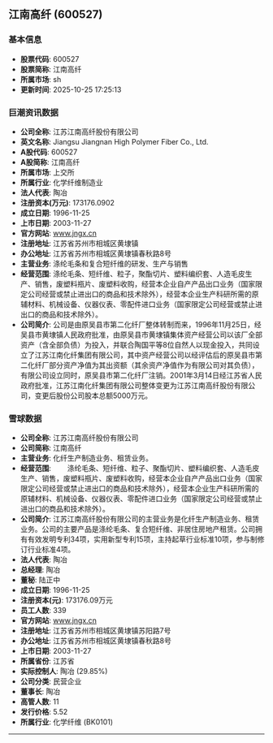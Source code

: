 ## 江南高纤 (600527)

### 基本信息

- **股票代码**: 600527
- **股票简称**: 江南高纤
- **所属市场**: sh
- **更新时间**: 2025-10-25 17:25:13

### 巨潮资讯数据

- **公司全称**: 江苏江南高纤股份有限公司
- **英文名称**: Jiangsu Jiangnan High Polymer Fiber Co., Ltd.
- **A股代码**: 600527
- **A股简称**: 江南高纤
- **所属市场**: 上交所
- **所属行业**: 化学纤维制造业
- **法人代表**: 陶冶
- **注册资本(万元)**: 173176.0902
- **成立日期**: 1996-11-25
- **上市日期**: 2003-11-27
- **官方网站**: www.jngx.cn
- **注册地址**: 江苏省苏州市相城区黄埭镇
- **办公地址**: 江苏省苏州市相城区黄埭镇春秋路8号
- **主营业务**: 涤纶毛条和复合短纤维的研发、生产与销售
- **经营范围**: 涤纶毛条、短纤维、粒子，聚酯切片、塑料编织套、人造毛皮生产、销售，废塑料瓶片、废塑料收购，经营本企业自产产品出口业务（国家限定公司经营或禁止进出口的商品和技术除外），经营本企业生产科研所需的原辅材料、机械设备、仪器仪表、零配件进口业务（国家限定公司经营或禁止进出口的商品和技术除外）。
- **公司简介**: 公司是由原吴县市第二化纤厂整体转制而来，1996年11月25日，经吴县市黄埭镇人民政府批准，由原吴县市黄埭镇集体资产经营公司以该厂全部资产（含全部负债）为投入，并联合陶国平等8位自然人以现金投入，共同设立了江苏江南化纤集团有限公司，其中资产经营公司以经评估后的原吴县市第二化纤厂部分资产净值为其出资额（其余资产净值作为有限公司对其负债），有限公司设立同时，原吴县市第二化纤厂注销。2001年3月14日经江苏省人民政府批准，江苏江南化纤集团有限公司整体变更为江苏江南高纤股份有限公司，变更后股份公司股本总额5000万元。

### 雪球数据

- **公司全称**: 江苏江南高纤股份有限公司
- **公司简称**: 江南高纤
- **主营业务**: 化纤生产制造业务、租赁业务。
- **经营范围**: 　　涤纶毛条、短纤维、粒子、聚酯切片、塑料编织套、人造毛皮生产、销售，废塑料瓶片、废塑料收购，经营本企业自产产品出口业务（国家限定公司经营或禁止进出口的商品和技术除外），经营本企业生产科研所需的原辅材料、机械设备、仪器仪表、零配件进口业务（国家限定公司经营或禁止进出口的商品和技术除外）。
- **公司简介**: 江苏江南高纤股份有限公司的主营业务是化纤生产制造业务、租赁业务。公司的主要产品是涤纶毛条、复合短纤维、非居住房地产租赁。公司拥有有效发明专利34项，实用新型专利15项，主持起草行业标准10项，参与制修订行业标准4项。
- **法人代表**: 陶冶
- **总经理**: 陶冶
- **董秘**: 陆正中
- **成立日期**: 1996-11-25
- **注册资本(元)**: 173176.09万元
- **员工人数**: 339
- **官方网站**: www.jngx.cn
- **注册地址**: 江苏省苏州市相城区黄埭镇苏阳路7号
- **办公地址**: 江苏省苏州市相城区黄埭镇春秋路8号
- **上市日期**: 2003-11-27
- **所属省份**: 江苏省
- **实际控制人**: 陶冶 (29.85%)
- **公司分类**: 民营企业
- **董事长**: 陶冶
- **高管人数**: 11
- **发行价格**: 5.52
- **所属行业**: 化学纤维 (BK0101)

---
